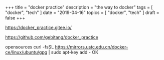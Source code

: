 +++
title = "docker practice"
description = "the way to docker"
tags = [
    "docker",
    "tech"
]
date = "2019-04-16"
topics = [
    "docker",
    "tech"
]
draft = false
+++


https://docker_practice.gitee.io/

https://github.com/gebitang/docker_practice


opensources curl -fsSL https://mirrors.ustc.edu.cn/docker-ce/linux/ubuntu/gpg | sudo apt-key add - 
OK
